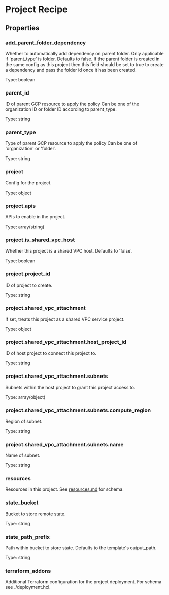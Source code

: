 # Project Recipe

<!-- These files are auto generated -->

## Properties

### add_parent_folder_dependency

Whether to automatically add dependency on parent folder.
Only applicable if 'parent_type' is folder. Defaults to false.
If the parent folder is created in the same config as this project then
this field should be set to true to create a dependency and pass the
folder id once it has been created.

Type: boolean

### parent_id

ID of parent GCP resource to apply the policy
Can be one of the organization ID or folder ID according to parent_type.

Type: string

### parent_type

Type of parent GCP resource to apply the policy
Can be one of 'organization' or 'folder'.

Type: string

### project

Config for the project.

Type: object

### project.apis

APIs to enable in the project.

Type: array(string)

### project.is_shared_vpc_host

Whether this project is a shared VPC host. Defaults to 'false'.

Type: boolean

### project.project_id

ID of project to create.

Type: string

### project.shared_vpc_attachment

If set, treats this project as a shared VPC service project.

Type: object

### project.shared_vpc_attachment.host_project_id

ID of host project to connect this project to.

Type: string

### project.shared_vpc_attachment.subnets

Subnets within the host project to grant this project access to.

Type: array(object)

### project.shared_vpc_attachment.subnets.compute_region

Region of subnet.

Type: string

### project.shared_vpc_attachment.subnets.name

Name of subnet.

Type: string

### resources

Resources in this project.
See [resources.md](./resources.md) for schema.

### state_bucket

Bucket to store remote state.

Type: string

### state_path_prefix

Path within bucket to store state. Defaults to the template's output_path.

Type: string

### terraform_addons

Additional Terraform configuration for the project deployment.
For schema see ./deployment.hcl.
